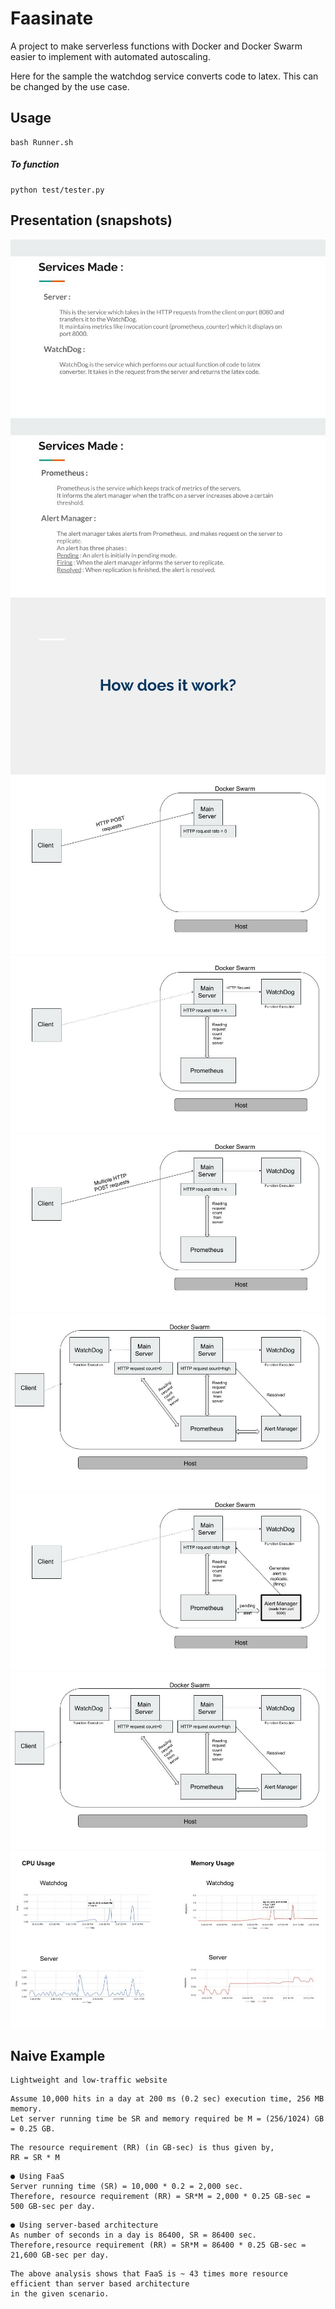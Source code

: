 # Faasinate

A project to make serverless functions with Docker and Docker Swarm easier to implement with automated autoscaling.

Here for the sample the watchdog service converts code to latex. This can be  changed by the use case. 

## Usage

```
bash Runner.sh
```
##### To function
```
python test/tester.py
```


## Presentation (snapshots)
![Screenshot1](screenshots/ss/10.jpg)
![Screenshot2](screenshots/ss/1.jpg)
![Screenshot3](screenshots/ss/2.jpg)
![Screenshot4](screenshots/ss/3.jpg)
![Screenshot5](screenshots/ss/4.jpg)
![Screenshot6](screenshots/ss/5.jpg)
![Screenshot7](screenshots/ss/6.jpg)
![Screenshot8](screenshots/ss/7.jpg)
![Screenshot9](screenshots/ss/8.jpg)
![Screenshot10](screenshots/ss/9.jpg)


## Naive Example

```
Lightweight and low-traffic website
```
```
Assume 10,000 hits in a day at 200 ms (0.2 sec) execution time, 256 MB memory.
Let server running time be SR and memory required be M = (256/1024) GB = 0.25 GB.
```
```
The resource requirement (RR) (in GB-sec) is thus given by,
RR = SR * M
```
```
● Using FaaS
Server running time (SR) = 10,000 * 0.2 = 2,000 sec.
Therefore, resource requirement (RR) = SR*M = 2,000 * 0.25 GB-sec = 500 GB-sec per day.
```
```
● Using server-based architecture
As number of seconds in a day is 86400, SR = 86400 sec.
Therefore,resource requirement (RR) = SR*M = 86400 * 0.25 GB-sec = 21,600 GB-sec per day.
```
```
The above analysis shows that FaaS is ~ 43 times more resource efficient than server based architecture
in the given scenario.
```
